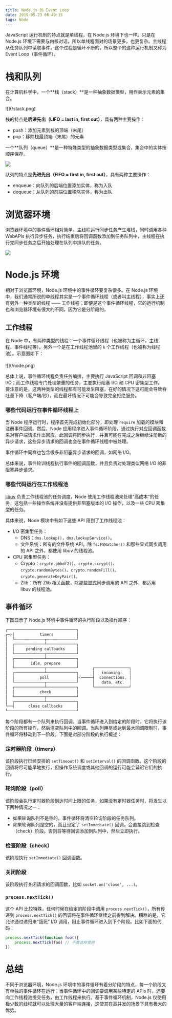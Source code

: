 ```yaml
---
title: Node.js 的 Event Loop
date: 2019-05-23 06:49:15
tags: Node
---
```


JavaScript 运行机制的特点就是单线程，在 Node.js 环境下也一样。只是在 Node.js 环境下需要与内核对话，所以单线程面对的场景更多，也更复杂。主线程从任务队列中读取事件，这个过程是循环不断的，所以整个的这种运行机制又称为 Event Loop（事件循环）。

# 栈和队列

在计算机科学中，一个**栈（stack）**是一种抽象数据类型，用作表示元素的集合。

<div style="width: 560px;">![](/stack.png)</div>

栈的特点是**后进先出（LIFO = last in, first out）**，具有两种主要操作：

-   push：添加元素到栈的顶端（末尾）
-   pop：移除栈最顶端（末尾）的元素

一个**队列（queue）**是一种特殊类型的抽象数据类型或集合，集合中的实体按顺序保存。

![](/queue.svg)

队列的特点是**先进先出（FIFO = first in, first out）**，具有两种主要操作：

-   enqueue：向队列的后端位置添加实体，称为入队
-   dequeue：从队列的前端位置移除实体，称为出队

# 浏览器环境

浏览器环境中的事件循环相对简单。主线程运行同步任务产生堆栈，同时调用各种 WebAPIs 执行异步任务，执行结束后将回调函数添加到任务队列中，主线程在执行完同步任务之后开始处理在队列中排队的任务。

![](/browser.png)

# Node.js 环境

相对于浏览器环境，Node.js 环境中的事件循环要复杂很多。在 Node.js 环境中，我们通常所说的单线程其实是一个事件循环线程（或者叫主线程），事实上还有另外一种类型的线程 —— 工作线程；即便是这个事件循环线程，它的运行机制也和浏览器环境有很大的不同，因为它是分阶段的。

## 工作线程

在 Node 中，有两种类型的线程：一个事件循环线程（也被称为主循环，主线程，事件线程等）。另外一个是在工作线程池里的 `k` 个工作线程（也被称为线程池）。示意图如下：

<div style="width: 640px; margin-top: 20px;">![](/node.png)</div>

总体上说，事件循环线程负责任务编排，主要执行 JavaScript 回调和非阻塞 I/O；而工作线程专门处理繁重的任务，主要执行阻塞 I/O 和 CPU 密集型工作。要注意的是，这两种类型的线程都有可能发生阻塞，在好的情况下这可能会导致吞吐量下降（客户端/秒），而在最坏情况下可能会导致完全拒绝服务。

### 哪些代码运行在事件循环线程上

当 Node 程序运行时，程序首先完成初始化部分，即处理 `require` 加载的模块和注册事件回调。然后，Node 应用程序进入事件循环阶段，通过执行对应回调函数来对客户端请求作出回应。此回调将同步执行，并且可能在完成之后继续注册新的异步请求，这些异步请求的回调也会在事件循环线程中被处理。

事件循环中同样也包含很多非阻塞异步请求的回调，如网络 I/O。

总体来说，事件轮训线程执行事件的回调函数，并且负责对处理类似网络 I/O 的非阻塞异步请求。

### 哪些代码运行在工作线程池

[libuv](http://docs.libuv.org/en/v1.x/threadpool.html) 负责工作线程池的任务调度，Node 使用工作线程池来处理“高成本”的任务，这包括一些操作系统并没有提供非阻塞版本的 I/O 操作，以及一些 CPU 密集型的任务。

具体来说，Node 模块中有如下这些 API 用到了工作线程池：

-   I/O 密集型任务：
    -   DNS：`dns.lookup()`，`dns.lookupService()`。
    -   文件系统：所有的文件系统 API。除 `fs.FSWatcher()` 和那些显式同步调用的 API 之外，都使用 libuv 的线程池。
-   CPU 密集型任务：
    -   Crypto：`crypto.pbkdf2()`、`crypto.scrypt()`、`crypto.randomBytes()`、`crypto.randomFill()`、`crypto.generateKeyPair()`。
    -   Zlib：所有 Zlib 相关函数，除那些显式同步调用的 API 之外，都适用 libuv 的线程池。

## 事件循环

下图显示了 Node.js 环境中事件循环的执行阶段以及操作顺序：

```JavaScript
┌──────────────────────────────┐
┌─>│           timers          │
│  └─────────────┬─────────────┘
│  ┌─────────────┴─────────────┐
│  │     pending callbacks     │
│  └─────────────┬─────────────┘
│  ┌─────────────┴─────────────┐
│  │       idle, prepare       │
│  └─────────────┬─────────────┘      ┌───────────────┐
│  ┌─────────────┴─────────────┐      │   incoming:   │
│  │           poll            │<─────┤  connections, │
│  └─────────────┬─────────────┘      │   data, etc.  │
│  ┌─────────────┴─────────────┐      └───────────────┘
│  │           check           │
│  └─────────────┬─────────────┘
│  ┌─────────────┴─────────────┐
└──┤      close callbacks      │
└──────────────────────────────┘
```

每个阶段都有一个队列来执行回调。当事件循环进入到给定的阶段时，它将执行该阶段的所有操作，然后清空队列中的回调。当队列用尽或达到最大回调限制时，事件循环将移动到下一阶段。下面是对部分阶段的执行概述：

### 定时器阶段（timers）

该阶段执行已经安排的 `setTimeout()` 和 `setInterval()` 的回调函数。这个阶段的回调将尽可能早地执行，但操作系统调度或其他回调的运行可能会延迟它们的执行。

### 轮询阶段（poll）

该阶段会执行定时器阶段到达时间上限的任务，如果没有定时器任务时，将发生以下两种情况之一：

-   如果轮询队列不是空的，事件循环将清空轮询阶段的任务队列。
-   如果轮询队列是空的，而且设定了 `setImmediate()` 回调，会直接跳到检查（check）阶段。否则将等待回调添加到队列中，然后立即执行。

### 检查阶段（check）

该阶段执行 `setImmediate()` 回调函数。

### 关闭阶段

该阶段执行关闭请求的回调函数，比如 `socket.on('close', ...)`。

### `process.nextTick()`

这个 API 比较特殊，任何时候在给定的阶段中调用 `process.nextTick()`，所有传递到 `process.nextTick()` 的回调将在事件循环继续之前得到解决。糟糕的是，它允许通过递归来“饿死” I/O 调用，阻止事件循环进入到下个阶段。比如下面的代码：

```JavaScript
process.nextTick(function foo(){
    process.nextTick(foo) // 不要这样使用
})
```

# 总结

不同于浏览器环境，Node.js 环境中的事件循环有着分阶段的特点，每一个阶段又有单独的事件循环在运行；当事件循环中的回调要调用某些特定的 APIs 时，还要向工作线程池提交任务，由工作线程来执行。基于事件循环机制，Node.js 仅使用极少数的线程就可以处理大量的客户端连接，这使其在高并发的场景下具有极大的优势。
